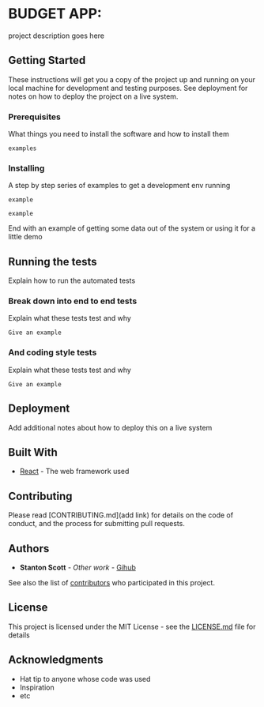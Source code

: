 # BUDGET APP:

 project description goes here

## Getting Started

These instructions will get you a copy of the project up and running on your local machine for development and testing purposes. See deployment for notes on how to deploy the project on a live system.

### Prerequisites

What things you need to install the software and how to install them

```
examples
```

### Installing

A step by step series of examples to get a development env running

```
example
```

```
example
```

End with an example of getting some data out of the system or using it for a little demo

## Running the tests

Explain how to run the automated tests

### Break down into end to end tests

Explain what these tests test and why

```
Give an example
```

### And coding style tests

Explain what these tests test and why

```
Give an example
```

## Deployment

Add additional notes about how to deploy this on a live system

## Built With

* [React](https://reactjs.org/docs/getting-started.html) - The web framework used

## Contributing

Please read [CONTRIBUTING.md](add link) for details on the code of conduct, and the process for submitting pull requests.

## Authors

* **Stanton Scott** - *Other work* - [Gihub](https://github.com/StanScott94)

See also the list of [contributors](https://github.com/StanScott94/budgetapp/graphs/contributors) who participated in this project.

## License

This project is licensed under the MIT License - see the [LICENSE.md](LICENSE.md) file for details

## Acknowledgments

* Hat tip to anyone whose code was used
* Inspiration
* etc


